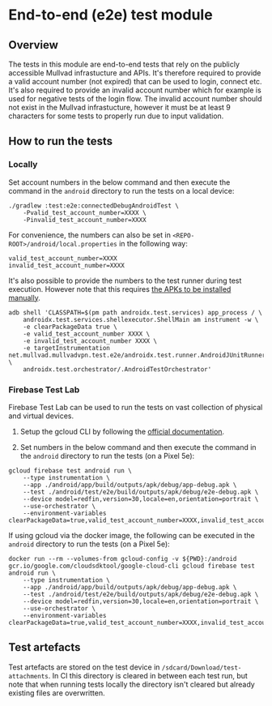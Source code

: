 # End-to-end (e2e) test module
## Overview
The tests in this module are end-to-end tests that rely on the publicly accessible Mullvad infrastucture and APIs. It's therefore required to provide a valid account number (not expired) that can be used to login, connect etc. It's also required to provide an invalid account number which for example is used for negative tests of the login flow. The invalid account number should not exist in the Mullvad infrastucture, however it must be at least 9 characters for some tests to properly run due to input validation.

## How to run the tests
### Locally
Set account numbers in the below command and then execute the command in the `android` directory to run the tests on a local device:
```
./gradlew :test:e2e:connectedDebugAndroidTest \
    -Pvalid_test_account_number=XXXX \
    -Pinvalid_test_account_number=XXXX
```

For convenience, the numbers can also be set in `<REPO-ROOT>/android/local.properties` in the following way:
```
valid_test_account_number=XXXX
invalid_test_account_number=XXXX
```

It's also possible to provide the numbers to the test runner during test execution. However note that this requires [the APKs to be installed manually](https://developer.android.com/training/testing/instrumented-tests/androidx-test-libraries/runner#architecture).
```
adb shell 'CLASSPATH=$(pm path androidx.test.services) app_process / \
    androidx.test.services.shellexecutor.ShellMain am instrument -w \
    -e clearPackageData true \
    -e valid_test_account_number XXXX \
    -e invalid_test_account_number XXXX \
    -e targetInstrumentation net.mullvad.mullvadvpn.test.e2e/androidx.test.runner.AndroidJUnitRunner \
    androidx.test.orchestrator/.AndroidTestOrchestrator'
```

### Firebase Test Lab
Firebase Test Lab can be used to run the tests on vast collection of physical and virtual devices.

1. Setup the gcloud CLI by following the [official documentation](https://firebase.google.com/docs/test-lab/android/command-line).

2. Set numbers in the below command and then execute the command in the `android` directory to run the tests (on a Pixel 5e):
```
gcloud firebase test android run \
    --type instrumentation \
    --app ./android/app/build/outputs/apk/debug/app-debug.apk \
    --test ./android/test/e2e/build/outputs/apk/debug/e2e-debug.apk \
    --device model=redfin,version=30,locale=en,orientation=portrait \
    --use-orchestrator \
    --environment-variables clearPackageData=true,valid_test_account_number=XXXX,invalid_test_account_number=XXXX
```

If using gcloud via the docker image, the following can be executed in the `android` directory to run the tests (on a Pixel 5e):
```
docker run --rm --volumes-from gcloud-config -v ${PWD}:/android gcr.io/google.com/cloudsdktool/google-cloud-cli gcloud firebase test android run \
    --type instrumentation \
    --app ./android/app/build/outputs/apk/debug/app-debug.apk \
    --test ./android/test/e2e/build/outputs/apk/debug/e2e-debug.apk \
    --device model=redfin,version=30,locale=en,orientation=portrait \
    --use-orchestrator \
    --environment-variables clearPackageData=true,valid_test_account_number=XXXX,invalid_test_account_number=XXXX
```

## Test artefacts
Test artefacts are stored on the test device in `/sdcard/Download/test-attachments`. In CI this directory is cleared in between each test run, but note that when running tests locally the directory isn't cleared but already existing files are overwritten.
